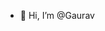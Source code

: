 

- 👋 Hi, I’m @Gaurav


<!---
Ga1156/Ga1156 is a ✨ special ✨ repository because its `README.md` (this file) appears on your GitHub profile.
You can click the Preview link to take a look at your changes.
--->
